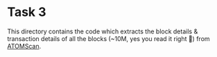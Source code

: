 # Task 3

This directory contains the code which extracts the block details & transaction details of all the blocks 
(~10M, yes you read it right 🤯) from [ATOMScan](https://atomscan.com/blocks/).
